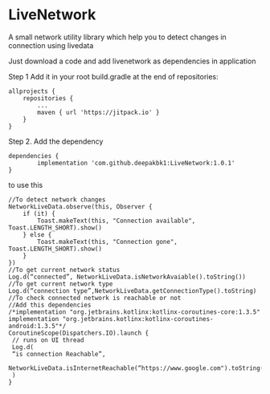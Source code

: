 # LiveNetwork

A small network utility library which help you to detect changes in connection using livedata

Just download a code and add livenetwork as dependencies in application 

Step 1
Add it in your root build.gradle at the end of repositories:

	allprojects {
		repositories {
			...
			maven { url 'https://jitpack.io' }
		}
	}
Step 2. Add the dependency

	dependencies {
	        implementation 'com.github.deepakbk1:LiveNetwork:1.0.1'
	}



to use this 

```
//To detect network changes
NetworkLiveData.observe(this, Observer {
    if (it) {
        Toast.makeText(this, "Connection available", Toast.LENGTH_SHORT).show()
    } else {
        Toast.makeText(this, "Connection gone", Toast.LENGTH_SHORT).show()
    }
})
//To get current network status 
Log.d(“connected”, NetworkLiveData.isNetworkAvaiable().toString())
//To get current network type
Log.d(“connection type”,NetworkLiveData.getConnectionType().toString)
//To check connected network is reachable or not
//Add this dependencies
/*implementation "org.jetbrains.kotlinx:kotlinx-coroutines-core:1.3.5"
implementation "org.jetbrains.kotlinx:kotlinx-coroutines-android:1.3.5"*/
CoroutineScope(Dispatchers.IO).launch {
 // runs on UI thread
 Log.d(
 “is connection Reachable”,
 NetworkLiveData.isInternetReachable(“https://www.google.com").toString()
 )
}
```
